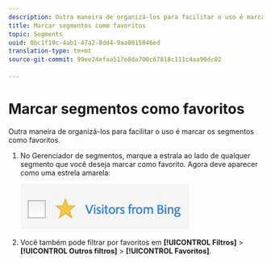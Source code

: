 ```yaml
---
description: Outra maneira de organizá-los para facilitar o uso é marcar os segmentos como favoritos.
title: Marcar segmentos como favoritos
topic: Segments
uuid: 0bc1f19c-4ab1-47a2-8dd4-9aa0015846ed
translation-type: tm+mt
source-git-commit: 99ee24efaa517e8da700c67818c111c4aa90dc02

---
```



# Marcar segmentos como favoritos

Outra maneira de organizá-los para facilitar o uso é marcar os segmentos como favoritos.

1. No Gerenciador de segmentos, marque a estrala ao lado de qualquer segmento que você deseja marcar como favorito. Agora deve aparecer como uma estrela amarela:

   ![](assets/favorites.png)

1. Você também pode filtrar por favoritos em **[!UICONTROL Filtros]** > **[!UICONTROL Outros filtros]** > **[!UICONTROL Favoritos]**.
